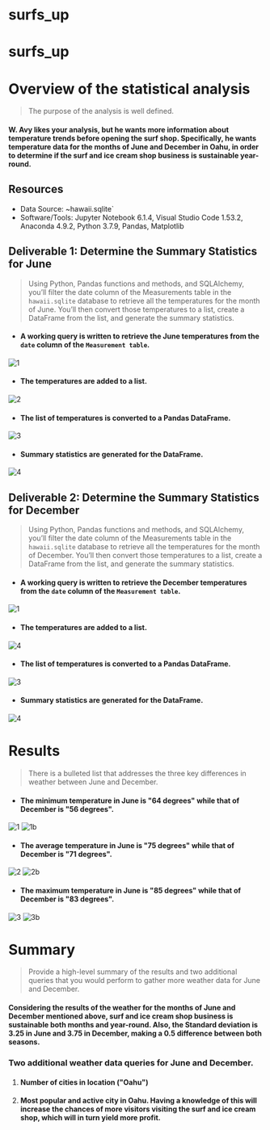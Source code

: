 # surfs_up
# surfs_up
# Overview of the statistical analysis
> The purpose of the analysis is well defined.
#### W. Avy likes your analysis, but he wants more information about temperature trends before opening the surf shop. Specifically, he wants temperature data for the months of June and December in Oahu, in order to determine if the surf and ice cream shop business is sustainable year-round.

## Resources
* Data Source: ~hawaii.sqlite`
* Software/Tools: Jupyter Notebook 6.1.4, Visual Studio Code 1.53.2, Anaconda 4.9.2, Python 3.7.9, Pandas, Matplotlib

## Deliverable 1: Determine the Summary Statistics for June 
> Using Python, Pandas functions and methods, and SQLAlchemy, you’ll filter the date column of the Measurements table in the `hawaii.sqlite` database to retrieve all the temperatures for the month of June. You’ll then convert those temperatures to a list, create a DataFrame from the list, and generate the summary statistics.
* #### A working query is written to retrieve the June temperatures from the `date` column of the `Measurement table`.
![1](https://user-images.githubusercontent.com/76136277/109354411-c355ea00-784b-11eb-81b7-4666f27c8904.PNG)
* #### The temperatures are added to a list. 
![2](https://user-images.githubusercontent.com/76136277/109354519-ebdde400-784b-11eb-93ae-c5f3ef6da070.PNG)
* #### The list of temperatures is converted to a Pandas DataFrame.
![3](https://user-images.githubusercontent.com/76136277/109354596-10d25700-784c-11eb-87f9-9f9b86174a74.PNG)
* #### Summary statistics are generated for the DataFrame. 
![4](https://user-images.githubusercontent.com/76136277/109354651-28114480-784c-11eb-8cef-b5419077d508.PNG)

## Deliverable 2: Determine the Summary Statistics for December
> Using Python, Pandas functions and methods, and SQLAlchemy, you’ll filter the date column of the Measurements table in the `hawaii.sqlite` database to retrieve all the temperatures for the month of December. You’ll then convert those temperatures to a list, create a DataFrame from the list, and generate the summary statistics.
* #### A working query is written to retrieve the December temperatures from the `date` column of the `Measurement table`.
![1](https://user-images.githubusercontent.com/76136277/109355309-0795ba00-784d-11eb-9d2c-ec48cbd949e9.PNG)
* #### The temperatures are added to a list. 
![4](https://user-images.githubusercontent.com/76136277/109361548-1c774b00-7857-11eb-8f2f-d3c0c7ff606e.PNG)
* #### The list of temperatures is converted to a Pandas DataFrame.
![3](https://user-images.githubusercontent.com/76136277/109355341-12504f00-784d-11eb-898e-68ddeba0bf2e.PNG)
* #### Summary statistics are generated for the DataFrame. 
![4](https://user-images.githubusercontent.com/76136277/109355361-18dec680-784d-11eb-81e6-ee7ce8ecbe86.PNG)

# Results
> There is a bulleted list that addresses the three key differences in weather between June and December. 
* #### The minimum temperature in June is "64 degrees" while that of December is "56 degrees".
![1](https://user-images.githubusercontent.com/76136277/109358164-534a6280-7851-11eb-8971-0d08add9d95a.PNG) ![1b](https://user-images.githubusercontent.com/76136277/109358177-56dde980-7851-11eb-86ce-9df5d76a463e.PNG)
* #### The average temperature in June is "75 degrees" while that of December is "71 degrees".
![2](https://user-images.githubusercontent.com/76136277/109358247-7248f480-7851-11eb-91a3-840dcd1e43d8.PNG) ![2b](https://user-images.githubusercontent.com/76136277/109358217-678e5f80-7851-11eb-96c7-6cfb603c0fcc.PNG)
* #### The maximum temperature in June is "85 degrees" while that of December is "83 degrees".
![3](https://user-images.githubusercontent.com/76136277/109358274-7d038980-7851-11eb-9302-2f056fa9e7f1.PNG) ![3b](https://user-images.githubusercontent.com/76136277/109358281-80971080-7851-11eb-9ced-b39b10ec6775.PNG)

# Summary
> Provide a high-level summary of the results and two additional queries that you would perform to gather more weather data for June and December.
#### Considering the results of the weather for the months of June and December mentioned above, surf and ice cream shop business is sustainable both months and year-round. Also, the Standard deviation is 3.25 in June and 3.75 in December, making a 0.5 difference between both seasons.
### Two additional weather data queries for June and December.
1. #### Number of cities in location ("Oahu")
2. #### Most popular and active city in Oahu. Having a knowledge of this will increase the chances of more visitors visiting the surf and ice cream shop, which will in turn yield more profit.
